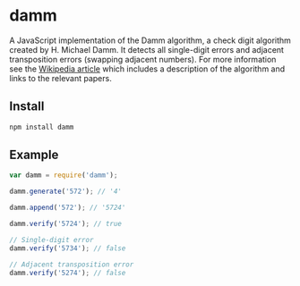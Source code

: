 # damm

A JavaScript implementation of the Damm algorithm, a check digit algorithm
created by H. Michael Damm. It detects all single-digit errors and adjacent
transposition errors (swapping adjacent numbers). For more information see the
[Wikipedia article](https://en.wikipedia.org/wiki/Damm_algorithm) which includes
a description of the algorithm and links to the relevant papers.

## Install

```js
npm install damm
```

## Example

```js
var damm = require('damm');

damm.generate('572'); // '4'

damm.append('572'); // '5724'

damm.verify('5724'); // true

// Single-digit error
damm.verify('5734'); // false

// Adjacent transposition error
damm.verify('5274'); // false
```
